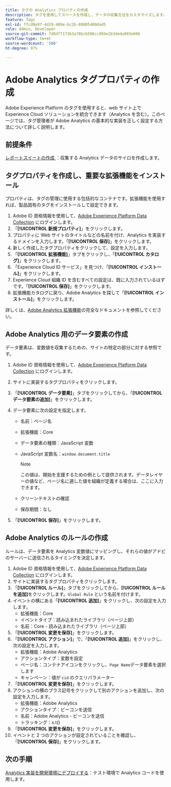 ```yaml
---
title: タグの Analytics プロパティの作成
description: タグを使用してスペースを作成し、データの収集方法をカスタマイズします。
feature: Tags
exl-id: ffcd8e97-4d29-489e-bc2b-88805400dad5
role: Admin, Developer
source-git-commit: 7d8df7173b3a78bcb506cc894e2b3deda003e696
workflow-type: tm+mt
source-wordcount: '500'
ht-degree: 97%

---
```


# Adobe Analytics タグプロパティの作成

Adobe Experience Platform のタグを使用すると、web サイト上で Experience Cloud ソリューションを統合できます（Analytics を含む）。このページでは、タグ管理者が Adobe Analytics の基本的な実装を正しく設定する方法について詳しく説明します。

## 前提条件

[ レポートスイートの作成 ](/help/admin/admin/c-manage-report-suites/c-new-report-suite/t-create-a-report-suite.md)：収集する Analytics データのサイロを作成します。

## タグプロパティを作成し、重要な拡張機能をインストール

プロパティは、タグの管理に使用する包括的なコンテナです。拡張機能を使用すれば、製品固有のタグをインストールして設定できます。

1. Adobe ID 資格情報を使用して、[Adobe Experience Platform Data Collection](https://experience.adobe.com/data-collection) にログインします。
1. 「**[!UICONTROL 新規プロパティ]**」をクリックします。
1. プロパティに Web サイトのタイトルなどの名前を付け、Analytics を実装するドメインを入力します。「**[!UICONTROL 保存]**」をクリックします。
1. 新しく作成したタグプロパティをクリックして、設定を入力します。
1. 「**[!UICONTROL 拡張機能]**」タブをクリックし、「**[!UICONTROL カタログ]**」をクリックします。
1. 「Experience Cloud ID サービス」を見つけ、「**[!UICONTROL インストール]**」をクリックします。
1. Experience Cloud 組織 ID を含むすべての設定は、既に入力されているはずです。「**[!UICONTROL 保存]**」をクリックします。
1. 拡張機能カタログに戻り、Adobe Analytics を探して「**[!UICONTROL インストール]**」をクリックします。

詳しくは、[Adobe Analytics 拡張機能](https://experienceleague.adobe.com/docs/experience-platform/tags/extensions/adobe/analytics/overview.html?lang=ja)の完全なドキュメントを参照してください。

## Adobe Analytics 用のデータ要素の作成

データ要素は、変数値を収集するための、サイトの特定の部分に対する参照です。

1. Adobe ID 資格情報を使用して、[Adobe Experience Platform Data Collection](https://experience.adobe.com/data-collection) にログインします。
1. サイトに実装するタグプロパティをクリックします。
1. 「**[!UICONTROL データ要素]**」タブをクリックしてから、「**[!UICONTROL データ要素の追加]**」をクリックします。
1. データ要素に次の設定を指定します。

   * 名前：ページ名
   * 拡張機能：Core
   * データ要素の種類：JavaScript 変数
   * JavaScript 変数名：`window.document.title`

     >[!NOTE]
     >
     >この値は、開始を支援するための例として提供されます。データレイヤーの値など、ページ名に適した値を組織が定義する場合は、ここに入力できます。
   * クリーンテキストの確認
   * 保存期間：なし
1. 「**[!UICONTROL 保存]**」をクリックします。

## Adobe Analytics のルールの作成

ルールは、データ要素を Analytics 変数値にマッピングし、それらの値がアドビのサーバーに送信されるタイミングを決定します。

1. Adobe ID 資格情報を使用して、[Adobe Experience Platform Data Collection](https://experience.adobe.com/data-collection) にログインします。
1. サイトに実装するタグプロパティをクリックします。
1. 「**[!UICONTROL ルール]**」タブをクリックしてから、**[!UICONTROL ルールを追加]**&#x200B;をクリックします。`Global Rule` という名前を付けます。
1. イベントの横にある「**[!UICONTROL 追加]**」をクリックし、次の設定を入力します。
   * 拡張機能：Core
   * イベントタイプ：読み込まれたライブラリ（ページ上部）
   * 名前：Core - 読み込まれたライブラリ（ページ上部）
1. 「**[!UICONTROL 変更を保存]**」をクリックします。
1. 「**[!UICONTROL アクション]**」で、「**[!UICONTROL 追加]**」をクリックし、次の設定を入力します。
   * 拡張機能：Adobe Analytics
   * アクションタイプ：変数を設定
   * ページ名：コンテナアイコンをクリックし、`Page Name`データ要素を選択します
   * キャンペーン：値が `cid` のクエリパラメーター
1. 「**[!UICONTROL 変更を保存]**」をクリックします。
1. アクションの横のプラス記号をクリックして別のアクションを追加し、次の設定を入力します。
   * 拡張機能：Adobe Analytics
   * アクションタイプ：ビーコンを送信
   * 名前：Adobe Analytics - ビーコンを送信
   * トラッキング：s.t()
1. 「**[!UICONTROL 変更を保存]**」をクリックします。
1. イベントと 2 つのアクションが設定されていることを確認し、「**[!UICONTROL 保存]**」をクリックします。

## 次の手順

[Analytics 実装を開発環境にデプロイする](deploy-dev.md)：テスト環境で Analytics コードを使用します。

